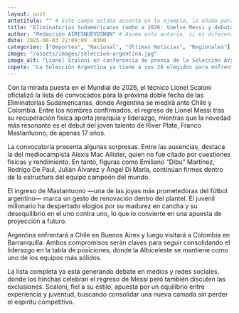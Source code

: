 ```yaml
---
layout: post
antetitulo: "" # Este campo estaba ausente en tu ejemplo, lo añado para coincidir con Rioseco. Puedes poner un antetítulo o dejarlo vacío si no aplica.
title: "Eliminatorias Sudamericanas rumbo a 2026: Vuelve Messi y debuta Mastantuono en la lista de Scaloni"
author: "Redacción AIRESNUEVOSNQN" # Asumo esta autoría, si es diferente, ajustala.
date: 2025-06-03 22:09:00 -0300
categories: ["Deportes", "Nacional", "Últimas Noticias", "Regionales"] # Agregadas "Últimas Noticias" y "Regionales"
image: "/assets/images/seleccion-argentina.jpg"
image_alt: "Lionel Scaloni en conferencia de prensa de la Selección Argentina"
copete: "La Selección Argentina ya tiene a sus 28 elegidos para enfrentar a Chile y Colombia. El regreso de Lionel Messi y la irrupción del juvenil Franco Mastantuono son los grandes focos de atención."
---
```


Con la mirada puesta en el Mundial de 2026, el técnico Lionel Scaloni oficializó la lista de convocados para la próxima doble fecha de las Eliminatorias Sudamericanas, donde Argentina se medirá ante Chile y Colombia. Entre los nombres confirmados, el regreso de Lionel Messi tras su recuperación física aporta jerarquía y liderazgo, mientras que la novedad más resonante es el debut del joven talento de River Plate, Franco Mastantuono, de apenas 17 años.

La convocatoria presenta algunas sorpresas. Entre las ausencias, destaca la del mediocampista Alexis Mac Allister, quien no fue citado por cuestiones físicas y rendimiento. En tanto, figuras como Emiliano “Dibu” Martínez, Rodrigo De Paul, Julián Álvarez y Ángel Di María, continúan firmes dentro de la estructura del equipo campeón del mundo.

El ingreso de Mastantuono —una de las joyas más prometedoras del fútbol argentino— marca un gesto de renovación dentro del plantel. El juvenil millonario ha despertado elogios por su madurez en cancha y su desequilibrio en el uno contra uno, lo que lo convierte en una apuesta de proyección a futuro.

Argentina enfrentará a Chile en Buenos Aires y luego visitará a Colombia en Barranquilla. Ambos compromisos serán claves para seguir consolidando el liderazgo en la tabla de posiciones, donde la Albiceleste se mantiene como uno de los equipos más sólidos.

La lista completa ya está generando debate en medios y redes sociales, donde los hinchas celebran el regreso de Messi pero también discuten las exclusiones. Scaloni, fiel a su estilo, apuesta por un equilibrio entre experiencia y juventud, buscando consolidar una nueva camada sin perder el espíritu competitivo.